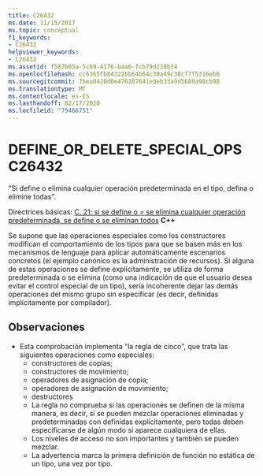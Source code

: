 ```yaml
---
title: C26432
ms.date: 11/15/2017
ms.topic: conceptual
f1_keywords:
- C26432
helpviewer_keywords:
- C26432
ms.assetid: f587b05a-5c69-4176-baa6-fcb79d228b24
ms.openlocfilehash: cc6365fb84322bb64b64c30a49c30cf7f5316eb6
ms.sourcegitcommit: 7bea0420d0e476287641edeb33a9d5689a98cb98
ms.translationtype: MT
ms.contentlocale: es-ES
ms.lasthandoff: 02/17/2020
ms.locfileid: "79466751"
---
```

# <a name="c26432-define_or_delete_special_ops"></a>DEFINE_OR_DELETE_SPECIAL_OPS C26432
"Si define o elimina cualquier operación predeterminada en el tipo, defina o elimine todas".

Directrices básicas: [C. 21: si se define o = se elimina cualquier operación predeterminada, se define o se eliminan todos](https://isocpp.github.io/CppCoreGuidelines/CppCoreGuidelines#c21-if-you-define-or-delete-any-default-operation-define-or-delete-them-all) **C++**

Se supone que las operaciones especiales como los constructores modifican el comportamiento de los tipos para que se basen más en los mecanismos de lenguaje para aplicar automáticamente escenarios concretos (el ejemplo canónico es la administración de recursos). Si alguna de estas operaciones se define explícitamente, se utiliza de forma predeterminada o se elimina (como una indicación de que el usuario desea evitar el control especial de un tipo), sería incoherente dejar las demás operaciones del mismo grupo sin especificar (es decir, definidas implícitamente por compilador).

## <a name="remarks"></a>Observaciones
- Esta comprobación implementa "la regla de cinco", que trata las siguientes operaciones como especiales:
  - constructores de copias;
  - constructores de movimiento;
  - operadores de asignación de copia;
  - operadores de asignación de movimiento;
  - destructores
  - La regla no comprueba si las operaciones se definen de la misma manera, es decir, si se pueden mezclar operaciones eliminadas y predeterminadas con definidas explícitamente, pero todas deben especificarse de algún modo si aparece cualquiera de ellas.
  - Los niveles de acceso no son importantes y también se pueden mezclar.
  - La advertencia marca la primera definición de función no estática de un tipo, una vez por tipo.
